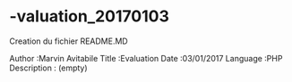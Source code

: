 # -valuation_20170103

Creation du fichier README.MD


Author :Marvin Avitabile 
Title :Evaluation
Date :03/01/2017
Language :PHP
Description : (empty)
